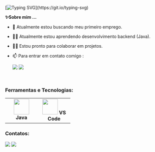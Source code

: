 [![Typing SVG](https://readme-typing-svg.herokuapp.com?size=25&duration=4000&color=437cbd&lines=Ol%C3%A1%2C+eu+sou+o+Rodrigo!+👋;Bem+vindo+ao+meu+perfil.)](https://git.io/typing-svg) 

<!--<details>
    <summary><b>✨Sobre mim ...</b></summary><br/>
 
    - 🔭 Atualmente estou buscando meu primeiro emprego.

    - 🧑‍💻 Atualmente estou aprendendo desenvolvimento backend (Java).

    - 🧑‍🎨 Estou pronto para colaborar em projetos.

    - 📫 Entrar em contato comigo no e-mail: rodrigoerico25@gmail.com
</details></br>-->
<b>✨Sobre mim ...</b>
- 🔭 Atualmente estou buscando meu primeiro emprego.

- 🧑‍💻 Atualmente estou aprendendo desenvolvimento backend (Java).

- 🧑‍🎨 Estou pronto para colaborar em projetos.

- 📫 Para entrar em contato comigo : <div style="display: inline_block">
 <a href = "mailto:devsrodrigo@gmail.com"><img src="https://img.shields.io/badge/-Gmail-%23333?style=for-the-badge&logo=gmail&logoColor=white" target="_blank"></a>
 <a href="https://www.linkedin.com/in/rodrigo-%C3%A9rico-143b5a14b/" target="_blank"><img src="https://img.shields.io/badge/-LinkedIn-%230077B5?style=for-the-badge&logo=linkedin&logoColor=white" target="_blank"></a> 
</div>
</br>

<!--
 <div>
  <a href="https://github.com/RodrigoErico">
  <img src="https://komarev.com/ghpvc/?username=RodrigoErico" alt="page views" />
  </a>
 </div

 <div>
  <a href="https://github.com/RodrigoErico">
 </a>
 </div>
 <div>
  <img height="165em" src="https://github-readme-stats.vercel.app/api?username=RodrigoErico&show_icons=true&theme=github_dark&include_all_commits=true&count_private=true"/> 
  <img height="165em" src="https://github-readme-stats.vercel.app/api/top-langs/?username=rodrigoerico&layout=compact&langs_count=7&theme=github_dark"/>
 </div>-->

### Ferramentas e Tecnologias:
<table width="320px">
    <tbody>
        <tr valign="top">
          <td width="90px" align="center">
            <img height="50px" src="https://cdn.jsdelivr.net/gh/devicons/devicon/icons/java/java-original.svg" />
            <span><strong>Java</strong></span><br>
            </td>
            <td width="90px" align="center">
            <img height="50px" src="https://cdn.jsdelivr.net/gh/devicons/devicon/icons/vscode/vscode-original.svg" />
            <span><strong>VS Code</strong></span><br>
            </td>
        </tr>
    </tbody>
</table>

### Contatos: <div style="display: inline_block">
 <a href = "mailto:devsrodrigo@gmail.com"><img src="https://img.shields.io/badge/-Gmail-%23333?style=for-the-badge&logo=gmail&logoColor=white" target="_blank"></a>
 <a href="https://www.linkedin.com/in/rodrigo-%C3%A9rico-143b5a14b/" target="_blank"><img src="https://img.shields.io/badge/-LinkedIn-%230077B5?style=for-the-badge&logo=linkedin&logoColor=white" target="_blank"></a> 
</div>
